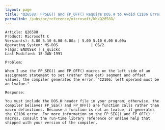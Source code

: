 ```yaml
---
layout: page
title: "Q26588: FPSEG() and FP_OFF() Require DOS.H to Avoid C2106 Error"
permalink: /pubs/pc/reference/microsoft/kb/Q26588/
---
```


	Article: Q26588
	Product: Microsoft C
	Version(s): 5.00 5.10 6.00 6.00a | 5.00 5.10 6.00 6.00a
	Operating System: MS-DOS               | OS/2
	Flags: ENDUSER | s_quickc
	Last Modified: 15-JAN-1991
	
	Problem:
	
	When I use the FP_SEG() and FP_OFF() macros on the left side of an
	assignment statement to set (rather than get) segment and offset
	values, the compiler generates the error, "C2106: left operand must be
	an lvalue."
	
	Response:
	
	You must include the DOS.H header file in your program; otherwise, the
	compiler believes FP_SEG() and FP_OFF() are function calls rather than
	macro definitions. Because a function is not an lvalue, it generates
	the C2106 error. For more information on the FP_SEG() and FP_OFF()
	macros, consult the run-time library reference or online help that
	shipped with your version of the compiler.
